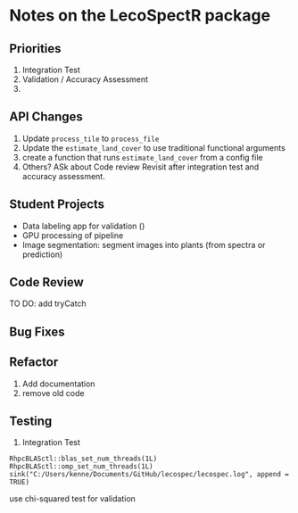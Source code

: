 # Notes on the LecoSpectR package

## Priorities
1. Integration Test
2. Validation / Accuracy Assessment
3. 

## API Changes
1. Update `process_tile` to `process_file`
2. Update the `estimate_land_cover` to use traditional functional arguments
3. create a function that runs `estimate_land_cover` from a config file
4. Others?  ASk about Code review
Revisit after integration test and accuracy assessment.


## Student Projects
* Data labeling app for validation ()
* GPU processing of pipeline
* Image segmentation: segment images into plants (from spectra or prediction)

## Code Review
TO DO: add tryCatch 

## Bug Fixes

## Refactor
1. Add documentation
2. remove old code

## Testing
1. Integration Test



`RhpcBLASctl::blas_set_num_threads(1L) RhpcBLASctl::omp_set_num_threads(1L) sink("C:/Users/kenne/Documents/GitHub/lecospec/lecospec.log", append = TRUE)`


use chi-squared test for validation
